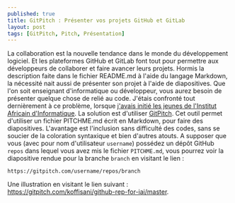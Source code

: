 ```yaml
---
published: true
title: GitPitch : Présenter vos projets GitHub et GitLab
layout: post
tags: [GitPitch, Pitch, Présentation]
---
```

La collaboration est la nouvelle tendance dans le monde du développement logiciel. Et les plateformes GitHub et GitLab font tout pour permettre aux développeurs de collaborer et faire avancer leurs projets. Hormis la description faite dans le fichier README.md à l'aide du langage Markdown, la nécessité nait aussi de présenter son projet à l'aide de diapositives. 
Que l'on soit enseignant d'informatique ou développeur, vous aurez besoin de présenter quelque chose de relié au code. J'étais confronté tout dernièrement à ce problème, lorsque [j'avais initié les jeunes de l'Institut Africain d'Informatique](http://koffisani.ga/2016/07/31/changement-de-lafrique-repose-jeunes-donnez-outils-realiser).
La solution est d'utiliser [GitPitch](https://gitpitch.com). Cet outil permet d'utiliser un fichier PITCHME.md écrit en Markdown, pour faire des diapositives. L'avantage est l'inclusion sans difficulté des codes, sans se soucier de la coloration syntaxique et bien d'autres atouts.
A supposer que vous (avec pour nom d'utilisateur `username`) possédez un dépôt GitHub `repos` dans lequel vous avez mis le fichier `PITCHME.md`, vous pourrez voir la diapositive rendue pour la branche `branch` en visitant le lien : 
```
https://gitpitch.com/username/repos/branch
```
Une illustration en visitant le lien suivant : https://gitpitch.com/koffisani/github-rep-for-iai/master.
